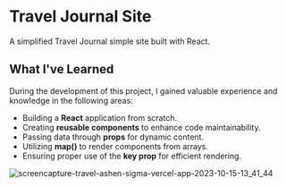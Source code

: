 # Travel Journal Site 

A simplified Travel Journal simple site built with React.

## What I've Learned

During the development of this project, I gained valuable experience and knowledge in the following areas:

- Building a **React** application from scratch.
- Creating **reusable components** to enhance code maintainability.
- Passing data through **props** for dynamic content.
- Utilizing **map()** to render components from arrays.
- Ensuring proper use of the **key prop** for efficient rendering.


![screencapture-travel-ashen-sigma-vercel-app-2023-10-15-13_41_44](https://github.com/nabinkdl/Travel/assets/105159506/f637c407-c235-4917-9ab7-2c120edf7fe5)
